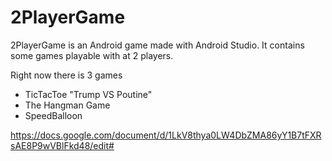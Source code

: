 # 2PlayerGame

<p>2PlayerGame is an Android game made with Android Studio. It contains some games playable with at 2 players.</p>
<p>Right now there is 3 games</p>

* TicTacToe "Trump VS Poutine"
* The Hangman Game
* SpeedBalloon

https://docs.google.com/document/d/1LkV8thya0LW4DbZMA86yY1B7tFXRsAE8P9wVBlFkd48/edit#
